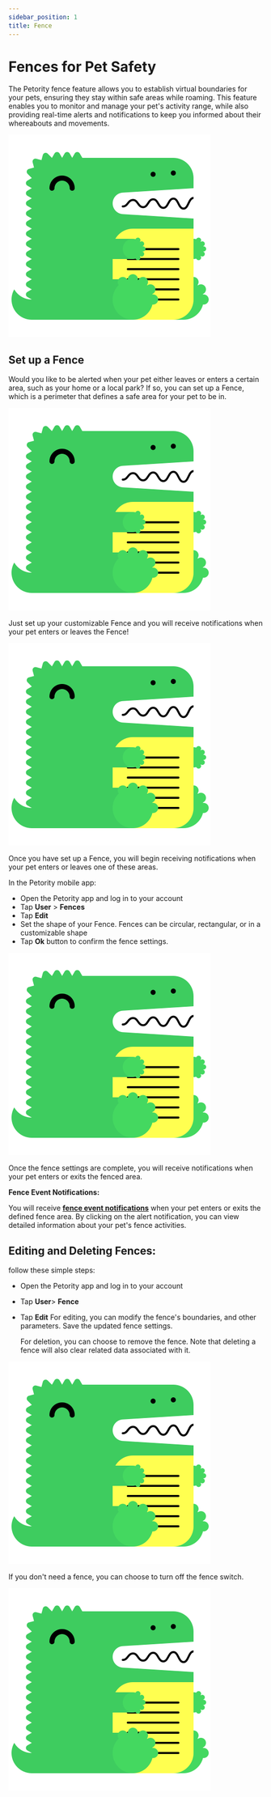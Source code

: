 ```yaml
---
sidebar_position: 1
title: Fence
---
```


# Fences for Pet Safety
The Petority fence feature allows you to establish virtual boundaries for your pets, ensuring they stay within safe areas while roaming. This feature enables you to monitor and manage your pet's activity range, while also providing real-time alerts and notifications to keep you informed about their whereabouts and movements.

![fence-map](/img/logo.svg)

## Set up a Fence

Would you like to be alerted when your pet either leaves or enters a certain area, such as your home or a local park? If so, you can set up a Fence, which is a perimeter that defines a safe area for your pet to be in. 

![fence edit](/img/logo.svg)

Just set up your customizable Fence and you will receive notifications when your pet enters or leaves the Fence!

![shape of fence](/img/logo.svg)

Once you have set up a Fence, you will begin receiving notifications when your pet enters or leaves one of these areas.

In the Petority mobile app:

+ Open the Petority app and log in to your account
+ Tap **User** > **Fences**
+ Tap **Edit** 
+ Set the shape of your Fence. Fences can be circular, rectangular, or in a customizable shape
+ Tap **Ok**  button to confirm the fence settings.

![Steps](/img/logo.svg)

Once the fence settings are complete, you will receive notifications when your pet enters or exits the fenced area.

**Fence Event Notifications:**

You will receive **[fence event notifications](/docs/petority/features/alerts-notifications)** when your pet enters or exits the defined fence area.
By clicking on the alert notification, you can view detailed information about your pet's fence activities.

## Editing and Deleting Fences:
follow these simple steps:

+ Open the Petority app and log in to your account
+ Tap **User**> **Fence**
+ Tap **Edit**
    For editing, you can modify the fence's boundaries, and other parameters. Save the updated fence settings.
  
    For deletion, you can choose to remove the fence. Note that deleting a fence will also clear related data associated with it.

![Editing and Deleting](/img/logo.svg)

If you don't need a fence, you can choose to turn off the fence switch.

![switch](/img/logo.svg)

